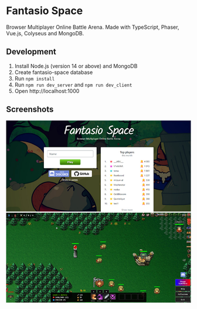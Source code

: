 # Fantasio Space
Browser Multiplayer Online Battle Arena. Made with TypeScript, Phaser, Vue.js, Colyseus and MongoDB.

## Development
1. Install Node.js (version 14 or above) and MongoDB
2. Create fantasio-space database
3. Run ```npm install```
4. Run ```npm run dev_server``` and ```npm run dev_client```
5. Open http://localhost:1000

## Screenshots
![Screenshot](doc/images/screenshot-1.jpg)
![Screenshot](doc/images/screenshot-2.jpg)
